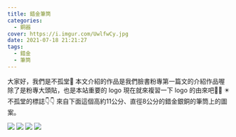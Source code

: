 ```yaml
---
title: 錯金筆筒
categories:
  - 銅器
cover: https://i.imgur.com/UwlfwCy.jpg
date: 2021-07-18 21:21:27
tags:
  - 錯金
  - 筆筒
---
```


大家好，我們是不孤堂🧚
本文介紹的作品是我們臉書粉專第一篇文的介紹作品喔
除了是粉專大頭貼，也是本站重要的 logo
現在就來複習一下 logo 的由來吧🤟🤟
✴️不孤堂的標誌👇👇
來自下面這個高約11公分、直徑8公分的錯金銀銅的筆筒上的圖案。

![](https://i.imgur.com/pLaE8tc.jpg)
![](https://i.imgur.com/zHP4qxo.jpg)
![](https://i.imgur.com/UwlfwCy.jpg)
![](https://i.imgur.com/tYdxwqC.jpg)
